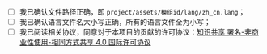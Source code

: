 - [ ] 我已确认文件路径正确，即 `project/assets/模组id/lang/zh_cn.lang`；
- [ ] 我已确认语言文件名大小写正确，所有的语言文件全为小写；
- [ ] 我已阅读相关协议，同意对于本项目的贡献的许可协议：[知识共享 署名-非商业性使用-相同方式共享 4.0 国际许可协议](https://github.com/CFPAOrg/Minecraft-Mod-Language-Package/blob/1.10.2/LICENSE)
